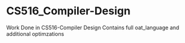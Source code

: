 # CS516_Compiler-Design
Work Done in CS516-Compiler Design
Contains full oat_language and additional optimzations
